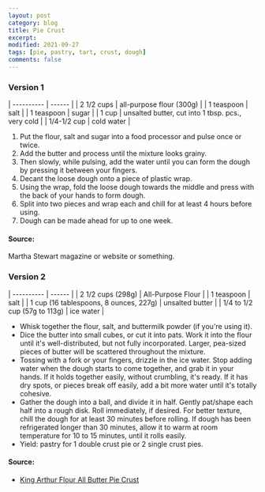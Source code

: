```yaml
---
layout: post
category: blog
title: Pie Crust
excerpt:
modified: 2021-09-27
tags: [pie, pastry, tart, crust, dough]
comments: false
---
```


### Version 1

| ---------- | ------ |
| 2 1/2 cups | all-purpose flour (300g) |
| 1 teaspoon | salt  |
| 1 teaspoon | sugar |
| 1 cup | unsalted butter, cut into 1 tbsp. pcs., very cold |
| 1/4-1/2 cup | cold water |


1.	Put the flour, salt and sugar into a food processor and pulse once or twice.
2.	Add the butter and process until the mixture looks grainy.
3.	Then slowly, while pulsing, add the water until you can form the dough by pressing it between your fingers.
4.	Decant the loose dough onto a piece of plastic wrap.
5.	Using the wrap, fold the loose dough towards the middle and press with the back of your hands to form dough.
6.	Split into two pieces and wrap each and chill for at least 4 hours before using.
7.	Dough can be made ahead for up to one week.

#### Source:
Martha Stewart magazine or website or something.


### Version 2

| ---------- | ------ |
| 2 1/2 cups (298g) | All-Purpose Flour |
| 1 teaspoon | salt |
| 1 cup (16 tablespoons, 8 ounces, 227g) | unsalted butter |
| 1/4 to 1/2 cup (57g to 113g) | ice water |

- Whisk together the flour, salt, and buttermilk powder (if you're using it).
- Dice the butter into small cubes, or cut it into pats. Work it into the flour until it's well-distributed, but not fully incorporated. Larger, pea-sized pieces of butter will be scattered throughout the mixture.
- Tossing with a fork or your fingers, drizzle in the ice water. Stop adding water when the dough starts to come together, and grab it in your hands. If it holds together easily, without crumbling, it's ready. If it has dry spots, or pieces break off easily, add a bit more water until it's totally cohesive.
- Gather the dough into a ball, and divide it in half. Gently pat/shape each half into a rough disk. Roll immediately, if desired. For better texture, chill the dough for at least 30 minutes before rolling. If dough has been refrigerated longer than 30 minutes, allow it to warm at room temperature for 10 to 15 minutes, until it rolls easily.
- Yield: pastry for 1 double crust pie or 2 single crust pies.

#### Source:
- [King Arthur Flour All Butter Pie Crust](http://www.kingarthurflour.com/recipes/all-butter-pie-crust-recipe)
